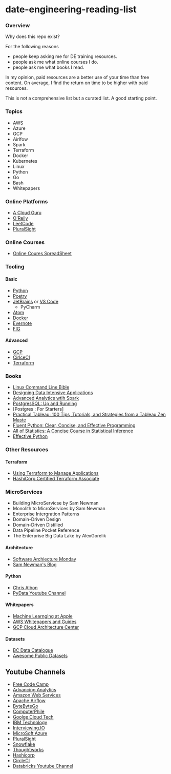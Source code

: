 # date-engineering-reading-list

### Overview

Why does this repo exist?

For the following reasons

- people keep asking me for DE training resources.  
- people ask me what online courses I do.  
- people ask me what books I read.  

In my opinion, paid resources are a better use of your time than free content. On average, I find the return on time to be higher with paid resources.

This is not a comprehensive list but a curated list. A good starting point.
### Topics


- AWS
- Azure
- GCP
- Airlfow
- Spark
- Terraform
- Docker
- Kubernetes
- Linux
- Python
- Go
- Bash
- Whitepapers

### Online Platforms

- [A Cloud Guru](https://acloudguru.com)
- [O'Reily](https://www.oreilly.com)
- [LeetCode](https://leetcode.com/)
- [PluralSight](pluralsight.com)

### Online Courses

- [Online Coures SpreadSheet](https://docs.google.com/spreadsheets/d/1ifp4zIKRlzbAZ-qJaBi0K4wOTMyr_c3lHRKhTluIz2I/edit?usp=sharing)


### Tooling


#### Basic

- [Python](https://www.python.org/)
- [Poetry](https://python-poetry.org/)
- [JetBrains](https://www.jetbrains.com/) or [VS Code](https://code.visualstudio.com/)
    - PyCharm
- [Atom](https://atom.io/)
- [Docker](https://www.docker.com/products/docker-desktop/)
- [Evernote](https://evernote.com/)
- [FIG](https://fig.io/)


#### Advanced

- [GCP](https://cloud.google.com/)
- [CirlceCI](https://circleci.com/)
- [Terraform](https://www.terraform.io/)
### Books

- [Linux Command Line Bible](https://www.amazon.ca/Linux-Command-Shell-Scripting-Bible/dp/111898384X/ref=sr_1_1?crid=217TQR8RN83ZU&dchild=1&keywords=linux+command+line+and+shell+scripting+bible&qid=1633310364&sprefix=Linux+command+line%2Caps%2C209&sr=8-1)
- [Designing Data Intensive Applications](https://www.amazon.ca/Designing-Data-Intensive-Applications-Reliable-Maintainable/dp/1449373321/ref=sr_1_1?dchild=1&keywords=designing+data+intensive+applications&qid=1633310515&sr=8-1)
- [Advanced Analytics wtih Spark](https://www.amazon.ca/Advanced-Analytics-Spark-Patterns-Learning/dp/1491912766/ref=sr_1_1?dchild=1&keywords=Advanced+Analytics+with+Spark&qid=1633310529&sr=8-1)
- [PostgresSQL: Up and Running](https://www.amazon.ca/PostgreSQL-Running-Practical-Advanced-Database/dp/1491963417/ref=sr_1_1?dchild=1&keywords=postgresql&qid=1633310549&sr=8-1)
- [Postgres : For Starters]
- [Practical Tableau: 100 Tips, Tutorials, and Strategies from a Tableau Zen Maste](https://www.amazon.ca/gp/product/1491977310/ref=ppx_yo_dt_b_asin_title_o09_s00?ie=UTF8&psc=1)
- [Fluent Python: Clear, Concise, and Effective Programming](https://www.amazon.ca/gp/product/1491946008/ref=ppx_yo_dt_b_asin_title_o03_s00?ie=UTF8&psc=1)
- [All of Statistics: A Concise Course in Statistical Inference](https://www.amazon.ca/gp/product/0387402721/ref=ppx_yo_dt_b_asin_title_o05_s00?ie=UTF8&psc=1)
- [Effective Python](https://www.amazon.ca/Effective-Python-Specific-Write-Better/dp/0134034287/ref=sr_1_2?dchild=1&keywords=effective+python&qid=1633310890&sr=8-2)
### Other Resources

#### Terraform

- [Using Terraform to Manage Applications](https://acloudguru.com/course/using-terraform-to-manage-applications-and-infrastructure)
- [HashiCorp Certified Terraform Associate](https://acloudguru.com/course/hashicorp-certified-terraform-associate)

### MicroServices

- Building MicroServicse by Sam Newman
- Monolith to MicroServices by Sam Newman
- Enterprise Intergration Patterns
- Domain-Driven Design
- Domain-Driven Distilled
- Data Pipeline Pocket Reference
- The Enterprise Big Data Lake by AlexGorelik

#### Architecture

- [Software Archiecture Monday](https://www.youtube.com/watch?v=s0SurVWWYq8&list=PLdsOZAx8I5umhnn5LLTNJbFgwA3xbycar)
- [Sam Newman's Blog](https://samnewman.io/index.html)

#### Python

- [Chris Albon](https://chrisalbon.com)
- [PyData Youtube Channel](https://www.youtube.com/user/PyDataTV/videos)


#### Whitepapers

- [Machine Learnging at Apple](https://machinelearning.apple.com/research/)
- [AWS Whitepapers and Guides](https://aws.amazon.com/whitepapers)
- [GCP Cloud Architecture Center](https://cloud.google.com/architecture)

#### Datasets

- [BC Data Catalogue](https://catalogue.data.gov.bc.ca/dataset?q=property&download_audience=Public&sort=score+desc%2C+record_publish_date+desc)
- [Awesome Public Datasets](https://github.com/awesomedata/awesome-public-datasets#healthcare)

## Youtube Channels

- [Free Code Camp](https://www.youtube.com/c/Freecodecamp)
- [Advancing Analytics](https://www.youtube.com/c/AdvancingAnalytics)
- [Amazon Web Services](https://www.youtube.com/c/amazonwebservices)
- [Apache Airflow](https://www.youtube.com/c/ApacheAirflow)
- [ByteByteGo](https://www.youtube.com/c/ByteByteGo)
- [ComputerPhile](https://www.youtube.com/user/Computerphile)
- [Goolge Cloud Tech](https://www.youtube.com/user/googlecloudplatform)
- [IBM Technology](https://www.youtube.com/c/IBMTechnology)
- [Interviewing.IO](https://www.youtube.com/c/interviewingio)
- [MicroSoft Azure](https://www.youtube.com/c/MicrosoftAzure)
- [PluralSight](https://www.youtube.com/c/pluralsight/videos)
- [Snowflake](https://www.youtube.com/c/SnowflakeInc)
- [Thoughtworks](https://www.youtube.com/c/thoughtworks)
- [Hashicorp](https://www.youtube.com/c/HashiCorp/videos)
- [CircleCI](https://www.youtube.com/c/CircleCI-Videos/featured)
- [Databricks Youtube Channel](https://www.youtube.com/c/Databricks)